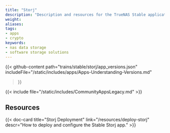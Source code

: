 ```yaml
---
title: "Storj"
description: "Description and resources for the TrueNAS Stable application called Storj."
weight: 
aliases:
tags:
- apps
- crypto
keywords:
- nas data storage
- software storage solutions
---
```


{{< github-content 
    path="trains/stable/storj/app_versions.json"
	includeFile="/static/includes/apps/Apps-Understanding-Versions.md"
>}}

{{< include file="/static/includes/CommunityAppsLegacy.md" >}}

## Resources

<div class="docs-sections">

{{< doc-card title="Storj Deployment" link="/resources/deploy-storj"
descr="How to deploy and configure the Stable Storj app." >}}

</div>